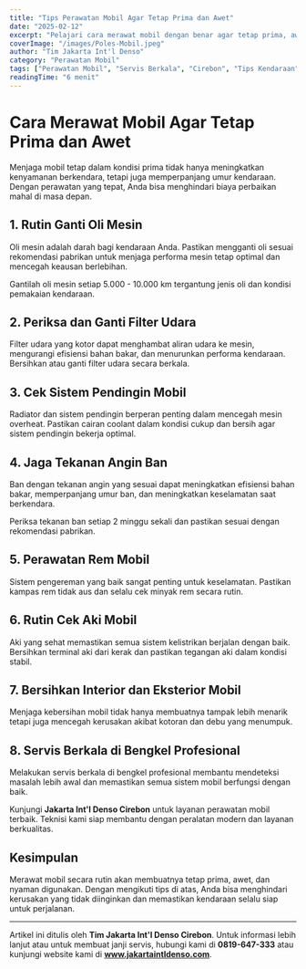 ```yaml
---
title: "Tips Perawatan Mobil Agar Tetap Prima dan Awet"
date: "2025-02-12"
excerpt: "Pelajari cara merawat mobil dengan benar agar tetap prima, awet, dan selalu dalam kondisi terbaik untuk perjalanan yang nyaman."
coverImage: "/images/Poles-Mobil.jpeg"
author: "Tim Jakarta Int'l Denso"
category: "Perawatan Mobil"
tags: ["Perawatan Mobil", "Servis Berkala", "Cirebon", "Tips Kendaraan"]
readingTime: "6 menit"
---
```


# Cara Merawat Mobil Agar Tetap Prima dan Awet

Menjaga mobil tetap dalam kondisi prima tidak hanya meningkatkan kenyamanan berkendara, tetapi juga memperpanjang umur kendaraan. Dengan perawatan yang tepat, Anda bisa menghindari biaya perbaikan mahal di masa depan.

## 1. Rutin Ganti Oli Mesin

Oli mesin adalah darah bagi kendaraan Anda. Pastikan mengganti oli sesuai rekomendasi pabrikan untuk menjaga performa mesin tetap optimal dan mencegah keausan berlebihan.

<Tip>
Gantilah oli mesin setiap 5.000 - 10.000 km tergantung jenis oli dan kondisi pemakaian kendaraan.
</Tip>

## 2. Periksa dan Ganti Filter Udara

Filter udara yang kotor dapat menghambat aliran udara ke mesin, mengurangi efisiensi bahan bakar, dan menurunkan performa kendaraan. Bersihkan atau ganti filter udara secara berkala.

## 3. Cek Sistem Pendingin Mobil

Radiator dan sistem pendingin berperan penting dalam mencegah mesin overheat. Pastikan cairan coolant dalam kondisi cukup dan bersih agar sistem pendingin bekerja optimal.

## 4. Jaga Tekanan Angin Ban

Ban dengan tekanan angin yang sesuai dapat meningkatkan efisiensi bahan bakar, memperpanjang umur ban, dan meningkatkan keselamatan saat berkendara.

<Highlight>
Periksa tekanan ban setiap 2 minggu sekali dan pastikan sesuai dengan rekomendasi pabrikan.
</Highlight>

## 5. Perawatan Rem Mobil

Sistem pengereman yang baik sangat penting untuk keselamatan. Pastikan kampas rem tidak aus dan selalu cek minyak rem secara rutin.

## 6. Rutin Cek Aki Mobil

Aki yang sehat memastikan semua sistem kelistrikan berjalan dengan baik. Bersihkan terminal aki dari kerak dan pastikan tegangan aki dalam kondisi stabil.

## 7. Bersihkan Interior dan Eksterior Mobil

Menjaga kebersihan mobil tidak hanya membuatnya tampak lebih menarik tetapi juga mencegah kerusakan akibat kotoran dan debu yang menumpuk.

## 8. Servis Berkala di Bengkel Profesional

Melakukan servis berkala di bengkel profesional membantu mendeteksi masalah lebih awal dan memastikan semua sistem mobil berfungsi dengan baik.

Kunjungi **Jakarta Int'l Denso Cirebon** untuk layanan perawatan mobil terbaik. Teknisi kami siap membantu dengan peralatan modern dan layanan berkualitas.

## Kesimpulan

Merawat mobil secara rutin akan membuatnya tetap prima, awet, dan nyaman digunakan. Dengan mengikuti tips di atas, Anda bisa menghindari kerusakan yang tidak diinginkan dan memastikan kendaraan selalu siap untuk perjalanan.

---

Artikel ini ditulis oleh **Tim Jakarta Int'l Denso Cirebon**. Untuk informasi lebih lanjut atau untuk membuat janji servis, hubungi kami di **0819-647-333** atau kunjungi website kami di **www.jakartaintldenso.com**.